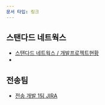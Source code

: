 ```yaml
---
문서 타입: 링크
---
```


## 스탠다드 네트웍스

- [스탠다드 네트웍스 / 개발프로젝트현황](https://docs.google.com/spreadsheets/d/1URVOyeNhF6xQNvYTN3gmL6EpnUF5Zuh97DlBGG7fRIg/edit?gid=1952082799#gid=1952082799)
- 

## 전송팀

- [전송 개발 1팀 JIRA](https://standard-ums.atlassian.net/jira/software/projects/STD/boards/1/timeline?selectedIssue=STD-86)

